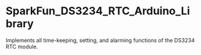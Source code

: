 # SparkFun_DS3234_RTC_Arduino_Library
Implements all time-keeping, setting, and alarming functions of the DS3234 RTC module.
